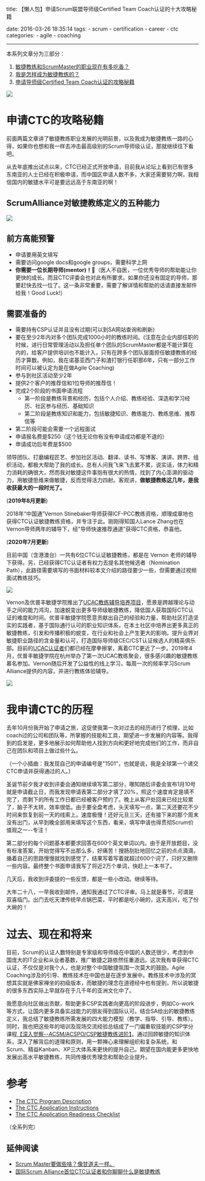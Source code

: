 title: 【懒人包】申请Scrum联盟导师级Certified Team Coach认证的十大攻略秘籍

date: 2016-03-26 18:35:14
tags:
    - scrum
    - certification
    - career
    - ctc
categories:
    - agile
    - coaching

----------

本系列文章分为三部分：

1. [敏捷教练和ScrumMaster的职业现在有多吃香？](/2016/03/26/how-bright-career-path-of-scrummaster-and-agile-coach)
2. [我是怎样成为敏捷教练的？](/2016/03/26/my-agile-coach-journey)
3. [申请导师级Certified Team Coach认证的攻略秘籍](/2016/03/26/tips-to-certified-team-coach-application)


![](http://res.uperform.cn//Seals-Final-CTC-logo.png?imageView/2/w/200/h/200)



# 申请CTC的攻略秘籍

前面两篇文章讲了敏捷教练职业发展的光明前景，以及我成为敏捷教练一路的心得，如果你也想和我一样去冲击最高级别的Scrum导师级认证，那就继续往下看吧。

从去年底推出试点以来，CTC已经正式开放申请，目前我从论坛上看到已有很多东南亚的人士已经在积极申请，而中国区申请人数不多，大家还需要努力啊，我相信国内的敏捷水平可是要远远高于东南亚的啊！


## ScrumAlliance对敏捷教练定义的五种能力

![](http://res.uperform.cn//SA-CTC-competence-model.jpeg)

## 前方高能预警

<!--more-->


* 申请要用英文填写
* 需要访问google docs和google groups，需要科学上网
* **你需要一位长期导师(mentor)！**👫（医人不自医，一位优秀导师的帮助能让你更快的成长。而且CTC评委会也对此有所要求。如果你还没有固定的导师，那要赶快去找一位了。这一条非常重要，需要了解详情和帮助的话请直接发邮件给我！Good Luck!）

## 需要准备的


* 需要持有CSP认证并且没有过期(可以到SA网站查询和刷新)
* 要在至少2年内对多个团队完成1000小时的教练时间。(注意在企业内部任职的时候，进行日常管理活动以及担任单个团队的ScrumMaster都是不能计算在内的，给客户提供培训也不能计入，只有在跨多个团队层面担任敏捷教练的经历才算数。例如，我在诺基亚西门子和渣打银行任职那6年，只有一部分工作时间可以被认定为是在做Agile Coaching)
* 参与到社区活动至少2年
* 提供2个客户的推荐信和1位导师的推荐信！
* 完成2个阶段的书面申请流程
	* 第一阶段是教练背景和经历，包括个人介绍、教练经验、深造和学习经历、社区参与经历、基础知识
	* 第二阶段是教练知识和能力，包括敏捷知识、教练能力、教练思维、推荐信等
* 第二阶段可能会需要一个远程面试
* 申请报名费是$250（这个钱无论你有没有申请成功都是不退的）
* 申请成功后年费是$500


领导团队、打磨编程匠艺、参加社区活动、翻译、读书、写博客、演讲、跨界、组织活动，都极大帮助了我的成长。总有人问我飞来飞去累不累，说实话，体力和精力消耗的确很大，然而我对敏捷这件事抱有很大的热情，找到了内心澎湃的驱动力，用敏捷思维来做敏捷，反而觉得活力四射。客观讲，**做敏捷教练这几年，是我收获最大的一段时光了。**

(**2019年8月更新**)

2018年“中国通”Vernon Stinebaker导师获得ICF-PCC教练资格，顺理成章地也获得CTC认证敏捷教练资格，并专注于此。刚刚得知国人Lance Zhang也在Vernon导师两年的辅导下，经"导师快速推荐通道"获得CTC资格，恭喜他。

(**2020年7月更新**)

目前中国（含港澳台）一共有6位CTC认证敏捷教练，都是在 Vernon 老师的辅导下获得。另，已经获得CTC认证者有权力去提名其他候选者（Nomination Path），此路径需要填写的书面材料较本文介绍的路径要少一些，但需要通过视频面试教练技巧。

![](https://www.uperform.cn/wp-content/uploads/2018/07/%E5%B1%8F%E5%B9%95%E5%BF%AB%E7%85%A7-2018-07-09-%E4%B8%8A%E5%8D%8810.03.04.png)

Vernon及优普丰敏捷学院推出了[UCAC教练辅导培养项目](https://www.uperform.cn/ucac-uperform-certified-agile-coach/)，愿景是跨越理论与动手之间的能力鸿沟，加速蜕变出更多导师级敏捷教练，降低国人获取国际CTC认证的难度和时间。优普丰敏捷学院愿意贡献出自己的经验和力量，帮助社区打造坚实的实践者，基于国际通行认可的职业知识体系，在本土社区中培养出更多真正的敏捷教练，引发和传播积极的蜕变，在行业和社会上产生更大的影响。提升业界对敏捷职业路径的含金量和认可，打造国际导师级CEC/CST认证候选人的精英俱乐部。目前的[UCAC认证者](http://www.AgileCoach.CN)们都已经在摩拳擦掌，离着CTC更近了一步。2019年4月，优普丰敏捷学院在杭州举办了第一次UCAC教练聚会，很多感兴趣的敏捷教练慕名参加。Vernon随后开发了公益性的线上学习，每周一次的频率学习Scrum Alliance提供的内容，并进行教练体验辅导。

![](https://www.uperform.cn/wp-content/uploads/2019/08/20431564719733_.pic_hd.jpg)


# 我申请CTC的历程

去年10月份我开始了申请之旅，这促使我第一次对过去的经历进行了梳理，比如coach过的公司和团队等，所掌握的技能和工具，期望进一步发展的内容等。我得到的启发是，更多地展示如何帮助他人找到方向和更好地完成他们的工作，而非自己在团队和项目上做过些什么。

（一个小插曲：我发现自己的申请编号是"1501"，也就是说，我是全球第一个递交CTC申请并获得通过的人。）

圣诞节前夕我才收到评委会通知继续填写第二部分，哪知随后评委会宣布1月10号就是申请截止日，而我发现申请表第二部分才填了20%，照这个速度肯定是填不完了，而剩下的所有工作日都已经被客户预约了。晚上从客户处回来已经比较累了，脑子不太转，效率很低。由于要全盘考虑，头天填写一点，第二天还要花不少时间来恢复到前一天的线索上。速度极慢！还好元旦三天，还有接下来的那个周末没有出门，从早到晚全部用来填写这个东西，看来，填写申请也得贯彻Scrum价值观之一--专注！

第二部分的每个问题基本都要求回答在600个英文单词以内。由于是开放题目，没有标准答案，开始觉得写不出那么多，好痛苦！搜肠刮肚地回忆之前的点点滴滴，循着自己的思路慢慢就找到感觉了，结果写着写着就超过600个词了，只好又删除一些内容。最终整个书面申请我写了将近2万个单词，快赶上一本书了。

几天后，我收到评委提的一些反馈，都是一些小改动。继续等待。

大年二十八，一早我收到邮件，通知我通过了CTC评审。马上就是春节，可谓是双喜临门。出门去吃天津传统早点锅巴菜，平时都是吃小碗的，这天高兴，吃了份大碗的！


# 过去、现在和将来

目前，Scrum的认证人数特别是专家级和导师级在中国的人数还很少，考虑到中国庞大的IT企业和从业者基数，推广敏捷之路依然任重道远。这次我有幸获得CTC认证，不仅仅是对我个人，也是对整个中国敏捷氛围一次莫大的鼓励。Agile Coaching涉及的引导、教练技术在中国也是在逐步发展中。教练技术中涉及的冥想其实就是佛家禅坐的初级版本，而敏捷的理念在道德经中也有提到，所以说敏捷的很多东西实际上早就存在于几千年的亚洲文化中了。

我愿意向社区做出贡献，帮助更多CSP实践者向更高的阶段进步，例如Co-work等方式，让国内更多具备实战能力的朋友得到国际认可。结合SA给出的敏捷教练定义，我总结了敏捷教练所需发展的四大能力模型（教学、指导、引导、教练）。同时，我也把这些年的培训及现场交流经验总结成了一门偏重软技能的CSP学分课程[【深入觉察--ACSM/ACSPO/CSP敏捷教练进阶】](https://www.uperform.cn/advanced-certified-scrummaster-acsm-coaching-based/)。通过回顾敏捷的知识体系，深入了解背后的道理和原则，用一颗禅心来理解组织和复杂系统，和Scrum、精益Kanban、XP三大体系来更快的提升自己。期望在国内能更多更快地发展出高水平敏捷教练，共同传播优秀理念和帮助企业提升。


# 参考

* [The CTC Program Description](https://www.scrumalliance.org/certifications/ctc-certification)
* [The CTC Application Instructions](https://www.scrumalliance.org/scrum/media/ScrumAllianceMedia/Files%20and%20PDFs/Certifications/CTC/Scrum_Alliance_Certified_Team_Coach-_Application_Instructions.pdf)
* [The CTC Application Readiness Checklist](https://www.scrumalliance.org/scrum/media/ScrumAllianceMedia/Files%20and%20PDFs/Certifications/CTC/Scrum_Alliance_Certified_Team_Coach-_Application_Instructions.pdf)

（全系列完）

## 延伸阅读
- [Scrum Master要做些啥？像甘道夫一样。](https://www.jackyshen.com/2014/02/08/scrum-master-is-like-gandalf/)
- [国际Scrum Alliance首位CTC认证者和你聊聊什么是敏捷教练](https://www.jackyshen.com/2017/04/07/what-is-agile-coach/)

